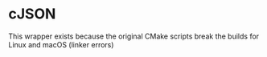 # cJSON

This wrapper exists because the original CMake scripts break the builds for Linux and macOS (linker errors)
